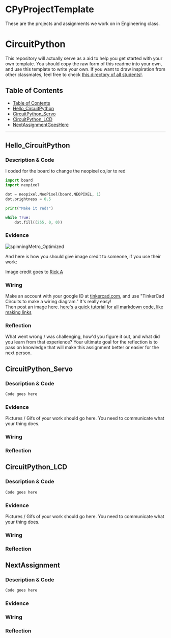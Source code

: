 # CPyProjectTemplate
These are the projects and assignments we work on in Engineering class.
# CircuitPython
This repository will actually serve as a aid to help you get started with your own template.  You should copy the raw form of this readme into your own, and use this template to write your own.  If you want to draw inspiration from other classmates, feel free to check [this directory of all students!](https://github.com/chssigma/Class_Accounts).
## Table of Contents
* [Table of Contents](#TableOfContents)
* [Hello_CircuitPython](#Hello_CircuitPython)
* [CircuitPython_Servo](#CircuitPython_Servo)
* [CircuitPython_LCD](#CircuitPython_LCD)
* [NextAssignmentGoesHere](#NextAssignment)
---

## Hello_CircuitPython

### Description & Code
I coded for the board to change the neopixel co,lor to red

```python
import board
import neopixel

dot = neopixel.NeoPixel(board.NEOPIXEL, 1)
dot.brightness = 0.5 

print("Make it red!")

while True:
    dot.fill((255, 0, 0))   
```


### Evidence


![spinningMetro_Optimized](https://user-images.githubusercontent.com/54641488/192549584-18285130-2e3b-4631-8005-0792c2942f73.gif)


And here is how you should give image credit to someone, if you use their work:

Image credit goes to [Rick A](https://www.youtube.com/watch?v=dQw4w9WgXcQ&scrlybrkr=8931d0bc)



### Wiring
Make an account with your google ID at [tinkercad.com](https://www.tinkercad.com/learn/circuits), and use "TinkerCad Circuits to make a wiring diagram."  It's really easy!  
Then post an image here.   [here's a quick tutorial for all markdown code, like making links](https://guides.github.com/features/mastering-markdown/)

### Reflection
What went wrong / was challenging, how'd you figure it out, and what did you learn from that experience?  Your ultimate goal for the reflection is to pass on knowledge that will make this assignment better or easier for the next person.




## CircuitPython_Servo

### Description & Code

```python
Code goes here

```

### Evidence

Pictures / Gifs of your work should go here.  You need to communicate what your thing does.

### Wiring

### Reflection




## CircuitPython_LCD

### Description & Code

```python
Code goes here

```

### Evidence

Pictures / Gifs of your work should go here.  You need to communicate what your thing does.

### Wiring

### Reflection





## NextAssignment

### Description & Code

```python
Code goes here

```

### Evidence

### Wiring

### Reflection
